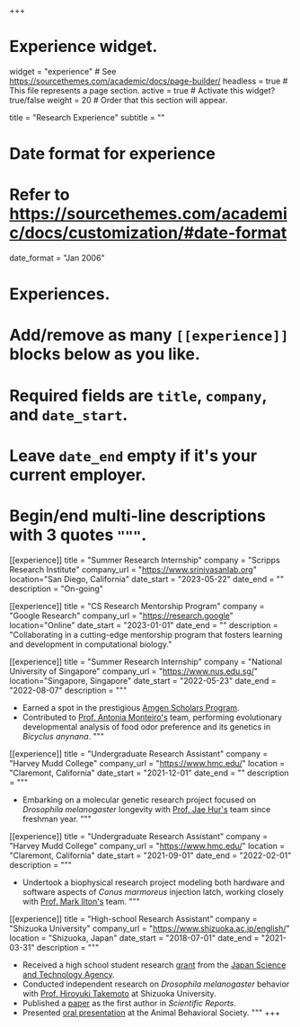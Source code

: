 +++
# Experience widget.
widget = "experience"  # See https://sourcethemes.com/academic/docs/page-builder/
headless = true  # This file represents a page section.
active = true  # Activate this widget? true/false
weight = 20  # Order that this section will appear.

title = "Research Experience"
subtitle = ""

# Date format for experience
#   Refer to https://sourcethemes.com/academic/docs/customization/#date-format
date_format = "Jan 2006"

# Experiences.
#   Add/remove as many `[[experience]]` blocks below as you like.
#   Required fields are `title`, `company`, and `date_start`.
#   Leave `date_end` empty if it's your current employer.
#   Begin/end multi-line descriptions with 3 quotes `"""`.

[[experience]]
  title = "Summer Research Internship"
  company = "Scripps Research Institute"
  company_url = "https://www.srinivasanlab.org"
  location="San Diego, California"
  date_start = "2023-05-22"
  date_end = ""
  description = "On-going"

[[experience]]
  title = "CS Research Mentorship Program"
  company = "Google Research"
  company_url = "https://research.google"
  location="Online"
  date_start = "2023-01-01"
  date_end = ""
  description = "Collaborating in a cutting-edge mentorship program that fosters learning and development in computational biology."

[[experience]]
  title = "Summer Research Internship"
  company = "National University of Singapore"
  company_url = "https://www.nus.edu.sg/"
  location="Singapore, Singapore"
  date_start = "2022-05-23"
  date_end = "2022-08-07"
  description = """ 
  - Earned a spot in the prestigious [Amgen Scholars Program](https://amgenscholars.com/university/national-university-of-singapore/).
  - Contributed to [Prof. Antonia Monteiro's](https://lepdata.org/monteiro/) team, performing evolutionary developmental analysis of food odor preference and its genetics in *Bicyclus anynana*.
  """
  
[[experience]]
  title = "Undergraduate Research Assistant"
  company = "Harvey Mudd College"
  company_url = "https://www.hmc.edu/"
  location = "Claremont, California"
  date_start = "2021-12-01"
  date_end = ""
  description = """
  - Embarking on a molecular genetic research project focused on *Drosophila melanogaster* longevity with [Prof. Jae Hur's](https://www.hmc.edu/biology/faculty-staff/jae-hur/) team since freshman year.
  """

[[experience]]
  title = "Undergraduate Research Assistant"
  company = "Harvey Mudd College"
  company_url = "https://www.hmc.edu/"
  location = "Claremont, California"
  date_start = "2021-09-01"
  date_end = "2022-02-01"
  description = """
  - Undertook a biophysical research project modeling both hardware and software aspects of *Conus marmoreus* injection latch, working closely with [Prof. Mark Ilton's](https://posmlab.org/) team.
  """

[[experience]]
  title = "High-school Research Assistant"
  company = "Shizuoka University"
  company_url = "https://www.shizuoka.ac.jp/english/"
  location = "Shizuoka, Japan"
  date_start = "2018-07-01"
  date_end = "2021-03-31"
  description = """
  - Received a high school student research [grant](https://www.jst.go.jp/cpse/gsc/about/index_english.html) from the [Japan Science and Technology Agency](https://www.jst.go.jp/EN/).
  - Conducted independent research on *Drosophila melanogaster* behavior with [Prof. Hiroyuki Takemoto](https://green.shizuoka.ac.jp/staff_en/166/) at Shizuoka University.
  - Published a [paper](https://www.nature.com/articles/s41598-021-88967-1) as the first author in *Scientific Reports*.
  - Presented [oral presentation](https://www.animalbehaviorsociety.org/2020-virtual/program-full.php) at the Animal Behavioral Society.
  """
+++
